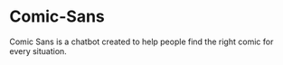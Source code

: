 # Comic-Sans
Comic Sans is a chatbot created to help people find the right comic for every situation. 
